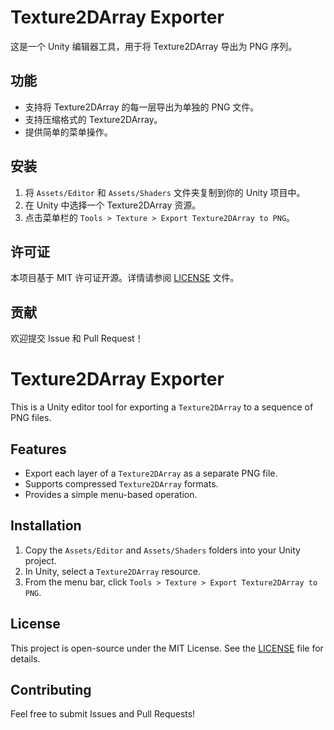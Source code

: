# Texture2DArray Exporter

这是一个 Unity 编辑器工具，用于将 Texture2DArray 导出为 PNG 序列。

## 功能
- 支持将 Texture2DArray 的每一层导出为单独的 PNG 文件。
- 支持压缩格式的 Texture2DArray。
- 提供简单的菜单操作。

## 安装
1. 将 `Assets/Editor` 和 `Assets/Shaders` 文件夹复制到你的 Unity 项目中。
2. 在 Unity 中选择一个 Texture2DArray 资源。
3. 点击菜单栏的 `Tools > Texture > Export Texture2DArray to PNG`。



## 许可证
本项目基于 MIT 许可证开源。详情请参阅 [LICENSE](LICENSE) 文件。

## 贡献
欢迎提交 Issue 和 Pull Request！

# Texture2DArray Exporter

This is a Unity editor tool for exporting a `Texture2DArray` to a sequence of PNG files.

## Features
- Export each layer of a `Texture2DArray` as a separate PNG file.
- Supports compressed `Texture2DArray` formats.
- Provides a simple menu-based operation.

## Installation
1. Copy the `Assets/Editor` and `Assets/Shaders` folders into your Unity project.
2. In Unity, select a `Texture2DArray` resource.
3. From the menu bar, click `Tools > Texture > Export Texture2DArray to PNG`.


## License
This project is open-source under the MIT License. See the [LICENSE](LICENSE) file for details.

## Contributing
Feel free to submit Issues and Pull Requests!
